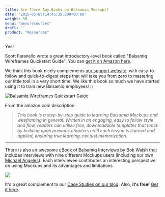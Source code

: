 ```yaml
---
title: Are There Any Books on Balsamiq Mockups?
date: '2015-05-09T14:46:35.000+00:00'
weight: 50
menu: "menuresources"
draft: ''
product: "Resources"
---
```


Yes!

Scott Faranello wrote a great introductory-level book called "Balsamiq Wireframes Quickstart Guide". You can [get it on Amazon here](http://www.amazon.com/Balsamiq-Wireframes-Quickstart-Guide-Faranello/dp/1849693528).

We think this book nicely complements [our support website](/), with easy-to-follow and quick-to-digest steps that will take you from zero to mastering our little tool in a very short time. We like this book so much we have started using it to train new Balsamiq employees! :)

[![Balsamiq Wireframes Quickstart Guide](https://media.balsamiq.com/img/support/resources/quickstartguide.jpg)](http://www.amazon.com/Balsamiq-Wireframes-Quickstart-Guide-Faranello/dp/1849693528 "View this book on amazon.com")

​From the amazon.com description:

> _This book is a step-by-step guide to learning Balsamiq Mockups and wireframing in general. Written in an engaging, easy to follow style and flow, readers can utilize free, downloadable templates that teach by building upon previous chapters until each lesson is learned and applied, ensuring true learning, not just memorization._

* * *

There is also an awesome [eBook of Balsamiq Interviews](https://balsamiq.com/products/mockups/interviews/) by Bob Walsh that includes interviews with nine different Mockups users (including our own [Michael Angeles](https://balsamiq.com/company/#mike)). Each interviewee contributes an interesting perspective on using Mockups and its advantages and limitations.

[![](https://media.balsamiq.com/img/ebook-cover-interviews.jpg)](https://balsamiq.com/products/mockups/interviews)

It's a great complement to our [Case Studies on our blog](https://blog.balsamiq.com/category/case-studies/). Also, **it's free!** [Get it here](https://balsamiq.com/products/mockups/interviews/).
